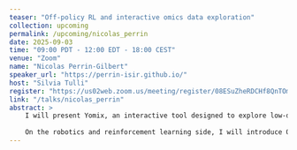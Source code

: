 ```yaml
---
teaser: "Off-policy RL and interactive omics data exploration"
collection: upcoming
permalink: /upcoming/nicolas_perrin
date: 2025-09-03
time: "09:00 PDT - 12:00 EDT - 18:00 CEST"
venue: "Zoom"
name: "Nicolas Perrin-Gilbert"
speaker_url: "https://perrin-isir.github.io/"
host: "Silvia Tulli"
register: "https://us02web.zoom.us/meeting/register/08ESuZheRDCHf8QnTOmo6Q"
link: "/talks/nicolas_perrin"
abstract: >
    I will present Yomix, an interactive tool designed to explore low-dimensional embeddings of omics data, along with related work carried out in collaboration between ISIR and the Curie Institute. 
    
    On the robotics and reinforcement learning side, I will introduce O3P, a library for off-policy and offline RL that I am currently developing. I will also highlight AFU, a recent method enabling online RL with an algorithmic approach that, until now, had proven effective only in offline settings.
---
```

